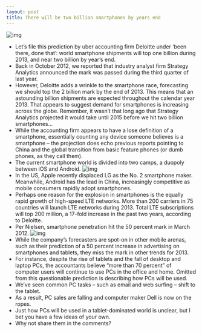 ```yaml
---
layout: post
title: There will be two billion smartphones by years end
---
```

![img](http://media.idownloadblog.com/wp-content/uploads/2012/01/smartphones1.jpeg)
* Let’s file this prediction by uber accounting firm Deloitte under ‘been there, done that’: world smartphone shipments will top one billion during 2013, and near two billion by year’s end.
* Back in October 2012, we reported that industry analyst firm Strategy Analytics announced the mark was passed during the third quarter of last year.
* However, Deloitte adds a wrinkle to the smartphone race, forecasting we should top the 2 billion mark by the end of 2013. This means that an astounding billion shipments are expected throughout the calendar year 2013. That appears to suggest demand for smartphones is increasing across the globe. Remember, it wasn’t that long ago that Strategy Analytics projected it would take until 2015 before we hit two billion smartphones…
* While the accounting firm appears to have a lose definition of a smartphone, essentially counting any device someone believes is a smartphone – the projection does echo previous reports pointing to China and the global transition from basic feature phones (or dumb phones, as they call them).
* The current smartphone world is divided into two camps, a duopoly between iOS and Android.
![img](http://media.idownloadblog.com/wp-content/uploads/2012/01/ios-vs-android.jpg)
* In the US, Apple recently displaced LG as the No. 2 smartphone maker. Meanwhile, Android has the lead in China, increasingly competitive as mobile consumers rapidly adopt smartphones.
* Perhaps one reason for the explosion in smartphones is the equally rapid growth of high-speed LTE networks. More than 200 carriers in 75 countries will launch LTE networks during 2013. Total LTE subscriptions will top 200 million, a 17-fold increase in the past two years, according to Deloitte.
* Per Nielsen, smartphone penetration hit the 50 percent mark in March 2012.
![img](http://media.idownloadblog.com/wp-content/uploads/2012/03/Nielsen-US-smartphone-penetration-201202.gif)
* While the company’s forecasters are spot-on in other mobile arenas, such as their prediction of a 50 percent increase in advertising on smartphones and tablets, they miss the mark in other trends for 2013.
* For instance, despite the rise of tablets and the fall of desktop and laptop PCs, the accountants believe “more than 70 percent” of computer users will continue to use PCs in the office and home. Omitted from this questionable prediction is describing how PCs will be used.
* We’ve seen common PC tasks – such as email and web surfing – shift to the tablet.
* As a result, PC sales are falling and computer maker Dell is now on the ropes.
* Just how PCs will be used in a tablet-dominated world is unclear, but I bet you have a few ideas of your own.
* Why not share them in the comments?

